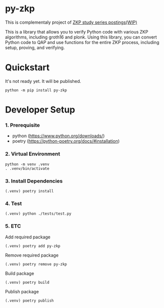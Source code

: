 # py-zkp

This is complementaly project of [ZKP study series postings(WIP)](https://www.notion.so/tokamak/6e59b0e13af24a83ae50a10cd59dfbfa?pvs=4)

This is a library that allows you to verify Python code with various ZKP algorithms, including groth16 and plonk.
Using this library, you can convert Python code to QAP and use functions for the entire ZKP process, including setup, proving, and verifying.

# Quickstart

It's not ready yet. It will be published.

```
python -m pip install py-zkp
```

# Developer Setup

### 1. Prerequisite

- python (https://www.python.org/downloads/)
- poetry (https://python-poetry.org/docs/#installation)

### 2. Virtual Environment

```
python -m venv .venv
. .venv/bin/activate
```

### 3. Install Dependencies

```
(.venv) poetry install
```

### 4. Test

```
(.venv) python ./tests/test.py
```

### 5. ETC

Add required package

```
(.venv) poetry add py-zkp
```

Remove required package

```
(.venv) poetry remove py-zkp
```

Build package

```
(.venv) poetry build
```

Publish package

```
(.venv) poetry publish
```
